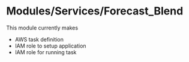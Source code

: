 # Modules/Services/Forecast_Blend

This module currently makes
- AWS task definition
- IAM role to setup application
- IAM role for running task
